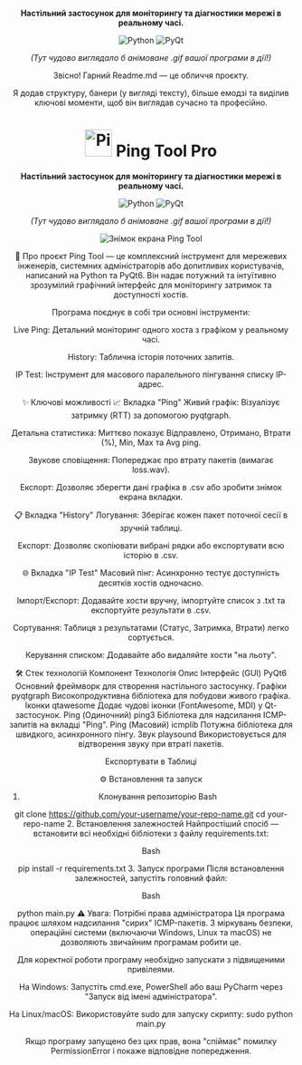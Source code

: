 <div align="center"> <p> <strong>Настільний застосунок для моніторингу та діагностики мережі в реальному часі.</strong> </p> <p> <img alt="Python" src="https://img.shields.io/badge/Made%20with-Python-3776AB.svg?style=for-the-badge&logo=python"> <img alt="PyQt" src="https://img.shields.io/badge/UI%20with-PyQt6-41CD52.svg?style=for-the-badge&logo=qt"> </p> </div>

<div align="center"> <em>(Тут чудово виглядало б анімоване .gif вашої програми в дії!)</em>



Звісно! Гарний Readme.md — це обличчя проєкту.

Я додав структуру, банери (у вигляді тексту), більше емодзі та виділив ключові моменти, щоб він виглядав сучасно та професійно.

<div align="center"> <h1> <img src="https://raw.githubusercontent.com/particle-one/multiping/main/app.ico" width="48" alt="Ping Tool Icon"> Ping Tool Pro </h1> <p> <strong>Настільний застосунок для моніторингу та діагностики мережі в реальному часі.</strong> </p> <p> <img alt="Python" src="https://img.shields.io/badge/Made%20with-Python-3776AB.svg?style=for-the-badge&logo=python"> <img alt="PyQt" src="https://img.shields.io/badge/UI%20with-PyQt6-41CD52.svg?style=for-the-badge&logo=qt"> </p> </div>

<div align="center"> <em>(Тут чудово виглядало б анімоване .gif вашої програми в дії!)</em>


<img src="https://i.imgur.com/your-app-screenshot.png" alt="Знімок екрана Ping Tool"> </div>

📍 Про проєкт
Ping Tool — це комплексний інструмент для мережевих інженерів, системних адміністраторів або допитливих користувачів, написаний на Python та PyQt6. Він надає потужний та інтуїтивно зрозумілий графічний інтерфейс для моніторингу затримок та доступності хостів.

Програма поєднує в собі три основні інструменти:

Live Ping: Детальний моніторинг одного хоста з графіком у реальному часі.

History: Таблична історія поточних запитів.

IP Test: Інструмент для масового паралельного пінгування списку IP-адрес.

✨ Ключові можливості
📈 Вкладка "Ping"
Живий графік: Візуалізує затримку (RTT) за допомогою pyqtgraph.

Детальна статистика: Миттєво показує Відправлено, Отримано, Втрати (%), Min, Max та Avg ping.

Звукове сповіщення: Попереджає про втрату пакетів (вимагає loss.wav).

Експорт: Дозволяє зберегти дані графіка в .csv або зробити знімок екрана вкладки.

📋 Вкладка "History"
Логування: Зберігає кожен пакет поточної сесії в зручній таблиці.

Експорт: Дозволяє скопіювати вибрані рядки або експортувати всю історію в .csv.

🌐 Вкладка "IP Test"
Масовий пінг: Асинхронно тестує доступність десятків хостів одночасно.

Імпорт/Експорт: Додавайте хости вручну, імпортуйте список з .txt та експортуйте результати в .csv.

Сортування: Таблиця з результатами (Статус, Затримка, Втрати) легко сортується.

Керування списком: Додавайте або видаляйте хости "на льоту".

🛠️ Стек технологій
Компонент	Технологія	Опис
Інтерфейс (GUI)	PyQt6	Основний фреймворк для створення настільного застосунку.
Графіки	pyqtgraph	Високопродуктивна бібліотека для побудови живого графіка.
Іконки	qtawesome	Додає чудові іконки (FontAwesome, MDI) у Qt-застосунок.
Ping (Одиночний)	ping3	Бібліотека для надсилання ICMP-запитів на вкладці "Ping".
Ping (Масовий)	icmplib	Потужна бібліотека для швидкого, асинхронного пінгу.
Звук	playsound	Використовується для відтворення звуку при втраті пакетів.

Експортувати в Таблиці

⚙️ Встановлення та запуск
1. Клонування репозиторію
Bash

git clone https://github.com/your-username/your-repo-name.git
cd your-repo-name
2. Встановлення залежностей
Найпростіший спосіб — встановити всі необхідні бібліотеки з файлу requirements.txt:

Bash

pip install -r requirements.txt
3. Запуск програми
Після встановлення залежностей, запустіть головний файл:

Bash

python main.py
⚠️ Увага: Потрібні права адміністратора
Ця програма працює шляхом надсилання "сирих" ICMP-пакетів. З міркувань безпеки, операційні системи (включаючи Windows, Linux та macOS) не дозволяють звичайним програмам робити це.

Для коректної роботи програму необхідно запускати з підвищеними привілеями.

На Windows: Запустіть cmd.exe, PowerShell або ваш PyCharm через "Запуск від імені адміністратора".

На Linux/macOS: Використовуйте sudo для запуску скрипту: sudo python main.py

Якщо програму запущено без цих прав, вона "спіймає" помилку PermissionError і покаже відповідне попередження.
